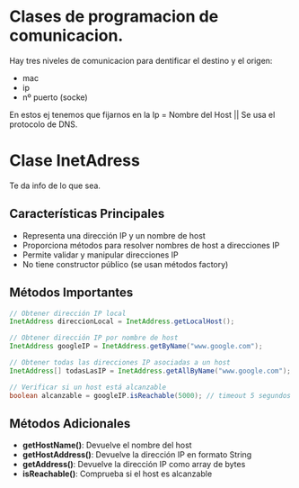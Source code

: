 # Clases de programacion de comunicacion.

Hay tres niveles de comunicacion para dentificar el destino y el origen:
- mac
- ip
- nº puerto (socke)

En estos ej tenemos que fijarnos en la Ip = Nombre del Host || Se usa el protocolo de DNS.

# Clase InetAdress
Te da info de lo que sea.

## Características Principales

- Representa una dirección IP y un nombre de host
- Proporciona métodos para resolver nombres de host a direcciones IP
- Permite validar y manipular direcciones IP
- No tiene constructor público (se usan métodos factory)


## Métodos Importantes

```java
// Obtener dirección IP local
InetAddress direccionLocal = InetAddress.getLocalHost();

// Obtener dirección IP por nombre de host
InetAddress googleIP = InetAddress.getByName("www.google.com");

// Obtener todas las direcciones IP asociadas a un host
InetAddress[] todasLasIP = InetAddress.getAllByName("www.google.com");

// Verificar si un host está alcanzable
boolean alcanzable = googleIP.isReachable(5000); // timeout 5 segundos
```


## Métodos Adicionales

- **getHostName()**: Devuelve el nombre del host
- **getHostAddress()**: Devuelve la dirección IP en formato String
- **getAddress()**: Devuelve la dirección IP como array de bytes
- **isReachable()**: Comprueba si el host es alcanzable